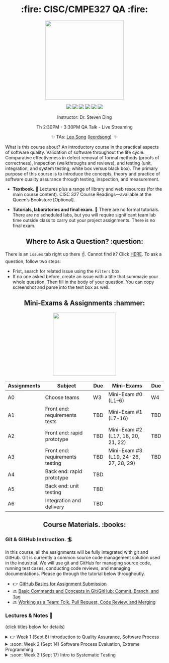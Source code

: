 <h1 align="center"> :fire: CISC/CMPE327 QA :fire: </h1>

<p align="center">
  <img src="https://i.pinimg.com/originals/2e/fc/4a/2efc4abf026166b36a01d64a5956284f.gif" height="250px" alt="" />
</p>

<p align="center">
<img src="https://img.shields.io/badge/CISC.CMPE.327-awesome-brightgreen.svg?style=flat-square">
<img src="http://hits.dwyl.io/CISC-CMPE-327/Assignment-Instructions.svg">
<img src="https://img.shields.io/github/issues/CISC-CMPE-327/Assignment-Instructions.svg?style=flat-square">
<img src="https://img.shields.io/badge/PRs-welcome-brightgreen.svg?style=flat-square">
<img src="https://img.shields.io/badge/badges-awesome-green.svg?style=flat-square&color=brightgreen">
<img src="https://img.shields.io/github/license/Naereen/StrapDown.js.svg?style=flat-square&color=brightgreen">
</p>

<p align="center">Instructor: Dr. Steven Ding</p>
<p align="center">Th 2:30PM - 3:30PM QA Talk - Live Streaming</p>
<p align="center">
  ✨ TAs:  
  <a href="mailto:leo.song@queensu.ca">Leo Song</a> (<a href="https://github.com/leordsong">leordsong</a>)&nbsp;
  ✨ 
</p>

What is this course about? An introductory course in the practical aspects of software quality. Validation of software throughout the life cycle. Comparative effectiveness in defect removal of formal methods (proofs of correctness), inspection (walkthroughs and reviews), and testing (unit, integration, and system testing; white box versus black box). The primary purpose of this course is to introduce the concepts, theory and practice of software quality assurance through testing, inspection, and measurement.

- **Textbook.** 📖  Lectures plus a range of library and web resources (for the main course content). CISC 327 Course Readings—available at the Queen’s Bookstore [Optional].

- **Tutorials, laboratories and final exam.** 🧯 There are no formal tutorials. There are no scheduled labs, but you will require significant team lab time outside class to carry out your project assignments. There is no final exam.

<h2 align="center"> Where to Ask a Question? :question: </h2> 
  
There is an `issues` tab right up there :point_up:. Cannot find it? Click <a href='https://github.com/CISC-CMPE-327/Assignment-Instructions/issues'>HERE</a>. To ask a question, follow two steps:
- Frist, search for related issue using the `Filters` box. 
- If no one asked before, create an issue with a title that summazie your whole question. Then fill in the body of your question. You can copy screenshot and parse into the text box as well. 

<h2 align="center"> Mini-Exams & Assignments :hammer: </h2> 

<p align="center">
  <img src="https://github.com/CISC-CMPE-327/Information/raw/master/images/dino.gif" height="200px" alt="" />
</p>

| Assignments | Subject                         | Due | Mini-Exams                            | Due |
|-------------|---------------------------------|-----|---------------------------------------|-----|
| A0          | Choose teams                    |  W3 | Mini-Exam #0 (L1–6)                   |  W4 |
| A1          | Front end: requirements tests   | TBD | Mini-Exam #1 (L7-16)                  | TBD |
| A2          | Front end: rapid prototype      | TBD | Mini-Exam #2 (L17, 18, 20, 21, 22)    | TBD |
| A3          | Front end: requirements testing | TBD | Mini-Exam #3 (L19, 24-26, 27, 28, 29) | TBD |
| A4          | Back end: rapid prototype       | TBD |                                       |     |
| A5          | Back end: unit testing          | TBD |                                       |     |
| A6          | Integration and delivery        | TBD |                                       |     |

<h2 align="center"> Course Materials. :books: </h2> 
  

### Git & GitHub Instruction. 🏄 
In this course, all the assignments will be fully integrated with git and GitHub. Git is currently a common source code management solution used in the industrial. We will use git and GitHub for managing source code, running test cases, conducting code reviews, and managing documentations. Please go through the tutorial below throughoutly. 

- 👉  [GitHub Basics for Assignment Submission](instruction_github_basic.md)
- :soon:  [Basic Commands and Concepts in Git/GitHub: Commit, Branch, and Tag](BranchTagCommit.md)
- :soon:  [Working as a Team: Folk, Pull Request, Code Review, and Merging](other_file.md)


### Lectures & Notes 💪

(click titles below for details)

<details><summary>👉  Week 1 (Sept 8) Introduction to Quality Assurance, Software Process</summary>
<p>


- L1: Introduction
  - Course info. 
  - Software Quality. 
  - Software Quality Assurance. 

- L2: Software Process I:
  - Quality in context. Software process activities.
  - The Waterfall model.
  - The Prototyping model.
  - Evolutionary development.

Study questions:
- Fill in the blank: "Know what you're doing", "know what you should be doing", "know how to ????"
- What are the four fundamental process activities?
- What are some drawbacks and benefits of the waterfall model? the spiral model? etc.

</p>
</details>

<details><summary>:soon:  Week 2 (Sept 14) Software Process Evaluation, Extreme Programming</summary>
<p>

Software Process II: The Spiral model. The Iterative Development Process (IDP). The Object Oriented Development Process.

Software Process Evaluation: Software process improvement. The Defect Prevention Process (DPP). Software quality standards. Maturity models, CMM, SPR. Baldrige Quality Award, ISO 9000.

Extreme Programming I: What is XP? Why is it called extreme? Characteristics of XP. Addressing risks before they arise.

Study questions:
- List two advantages of the XP practice "On-site Customer".
- XP practice 4, "Simplicity", favours designing for today over accounting for future needs. How might this lead to wasted work?
- We talked a little about safety-critical systems like Therac-25. Do you think XP would be a good process model for safety-critical software? Why or why not?


</p>
</details>

<details><summary>:soon:  Week 3 (Sept 17) Intro to Systematic Testing</summary>
<p>

Extreme Programming II: XP in Practice: The planning game, small releases, metaphor, simplicity, refactoring, pair programming, standards.

Introduction to Systematic Testing: Validation and Verification. Levels of Testing. Unit, integration, system, acceptance testing. + Review for mini-exam

</p>
</details>
